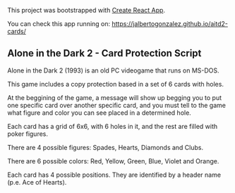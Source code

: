 This project was bootstrapped with [Create React App](https://github.com/facebook/create-react-app).

You can check this app running on: https://jalbertogonzalez.github.io/aitd2-cards/

## Alone in the Dark 2 - Card Protection Script

Alone in the Dark 2 (1993) is an old PC videogame that runs on MS-DOS.

This game includes a copy protection based in a set of 6 cards with holes.

At the beggining of the game, a message will show up begging you to put one specific card over another specific card, and you must tell to the game what figure and color you can see placed in a determined hole.

Each card has a grid of 6x6, with 6 holes in it, and the rest are filled with poker figures.

There are 4 possible figures: Spades, Hearts, Diamonds and Clubs.

There are 6 possible colors: Red, Yellow, Green, Blue, Violet and Orange.

Each card has 4 possible positions. They are identified by a header name (p.e. Ace of Hearts).
